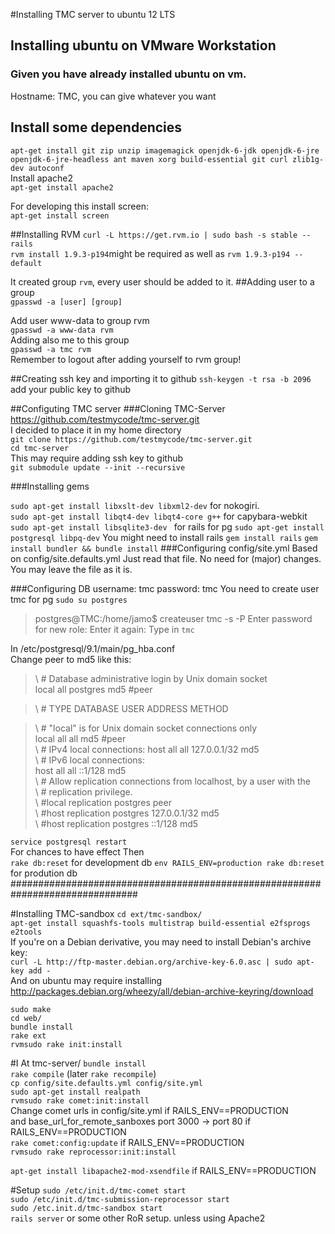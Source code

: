 #Installing TMC server  to ubuntu 12 LTS
## Installing ubuntu on VMware Workstation
### Given you have already installed ubuntu on vm.

Hostname: TMC, you can give whatever you want  


## Install some dependencies
`apt-get install git zip unzip imagemagick openjdk-6-jdk openjdk-6-jre openjdk-6-jre-headless ant maven xorg build-essential git curl zlib1g-dev autoconf`  
Install apache2  
`apt-get install apache2`

For developing this install screen:  
`apt-get install screen`


##Installing RVM
`curl -L https://get.rvm.io | sudo bash -s stable --rails`  
`rvm install 1.9.3-p194`might be required  as well as `rvm 1.9.3-p194 --default`

It created  group `rvm`, every user should be added to it.
##Adding user to a group  
`gpasswd -a [user] [group]`  

Add user www-data to group rvm  
`gpasswd -a www-data rvm`  
Adding also me to this group  
`gpasswd -a tmc rvm`  
Remember to logout after adding yourself to rvm group!

##Creating ssh key and importing it to github
`ssh-keygen -t rsa -b 2096`  
add your public key to github  

##Configuting TMC server
###Cloning TMC-Server  
https://github.com/testmycode/tmc-server.git  
I decided to place it in my home directory  
`git clone https://github.com/testmycode/tmc-server.git`  
`cd tmc-server`  
This may require adding ssh key to github  
`git submodule update --init --recursive`  

###Installing gems

`sudo apt-get install libxslt-dev libxml2-dev` for nokogiri.  
`sudo apt-get install libqt4-dev libqt4-core g++` for capybara-webkit  
`sudo apt-get install libsqlite3-dev ` for rails
for pg  `sudo apt-get install postgresql libpq-dev`
You might need to install rails `gem install rails` 
`gem install bundler && bundle install`
###Configuring config/site.yml
Based on config/site.defaults.yml
Just read that file. No need for (major) changes. You may leave the file as it is.  

###Configuring DB
username: tmc
password: tmc
You need to create user tmc for pg
`sudo su postgres`
>postgres@TMC:/home/jamo$ createuser tmc -s -P
>Enter password for new role: 
>Enter it again: 
Type in  `tmc`

In /etc/postgresql/9.1/main/pg_hba.conf  
Change peer to md5 like this:  
>\ # Database administrative login by Unix domain socket  
> local   all             postgres                                md5 #peer  

>\ # TYPE  DATABASE        USER            ADDRESS                 METHOD  

>\ # "local" is for Unix domain socket connections only  
> local   all             all                                     md5 #peer  
>\ # IPv4 local connections:
> host    all             all             127.0.0.1/32            md5  
>\ # IPv6 local connections:  
> host    all             all             ::1/128                 md5  
>\ # Allow replication connections from localhost, by a user with the  
>\ # replication privilege.  
>\ #local   replication     postgres                                peer  
>\ #host    replication     postgres        127.0.0.1/32            md5  
>\ #host    replication     postgres        ::1/128                 md5  

`service postgresql restart`  
For chances to have effect
Then  
`rake db:reset` for development db
`env RAILS_ENV=production rake db:reset` for prodution db
###############################################################################  


#Installing TMC-sandbox
`cd ext/tmc-sandbox/`  
`apt-get install squashfs-tools multistrap build-essential e2fsprogs e2tools`  
If you're on a Debian derivative, you may need to install Debian's archive key:  
`curl -L http://ftp-master.debian.org/archive-key-6.0.asc | sudo apt-key add -`  
And on ubuntu may require installing 
http://packages.debian.org/wheezy/all/debian-archive-keyring/download

`sudo make`  
`cd web/`  
`bundle install`  
`rake ext`  
`rvmsudo rake init:install`  


#I
At tmc-server/  `bundle install`  
`rake compile` (later `rake recompile`)  
`cp config/site.defaults.yml config/site.yml`  
`sudo apt-get install realpath`  
`rvmsudo rake comet:init:install`  
Change comet urls in config/site.yml  if RAILS_ENV==PRODUCTION  
 and base_url_for_remote_sanboxes port 3000 -> port 80 if RAILS_ENV==PRODUCTION  
`rake comet:config:update` if RAILS_ENV==PRODUCTION  
`rvmsudo rake reprocessor:init:install`  

`apt-get install libapache2-mod-xsendfile`  if RAILS_ENV==PRODUCTION  


#Setup
`sudo /etc/init.d/tmc-comet start`  
`sudo /etc/init.d/tmc-submission-reprocessor start`  
`sudo /etc.init.d/tmc-sandbox start`  
`rails server` or some other RoR setup. unless using Apache2  

